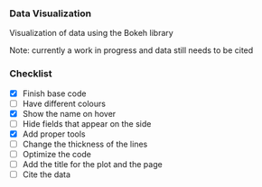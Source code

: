### Data Visualization

Visualization of data using the Bokeh library

Note: currently a work in progress and data still needs to be cited 

### Checklist
- [x] Finish base code
- [ ] Have different colours 
- [x] Show the name on hover
- [ ] Hide fields that appear on the side
- [x] Add proper tools
- [ ] Change the thickness of the lines
- [ ] Optimize the code
- [ ] Add the title for the plot and the page
- [ ] Cite the data